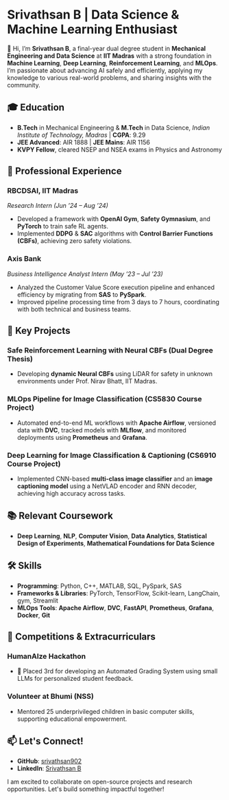 # Srivathsan B | Data Science & Machine Learning Enthusiast

👋 Hi, I’m **Srivathsan B**, a final-year dual degree student in **Mechanical Engineering and Data Science** at **IIT Madras** with a strong foundation in **Machine Learning**, **Deep Learning**, **Reinforcement Learning**, and **MLOps**. I’m passionate about advancing AI safely and efficiently, applying my knowledge to various real-world problems, and sharing insights with the community.

## 🎓 Education
- **B.Tech** in Mechanical Engineering & **M.Tech** in Data Science, *Indian Institute of Technology, Madras* | **CGPA**: 9.29
- **JEE Advanced**: AIR 1888 | **JEE Mains**: AIR 1156
- **KVPY Fellow**, cleared NSEP and NSEA exams in Physics and Astronomy

## 💼 Professional Experience

### RBCDSAI, IIT Madras
*Research Intern (Jun ’24 – Aug ’24)*  
- Developed a framework with **OpenAI Gym**, **Safety Gymnasium**, and **PyTorch** to train safe RL agents.
- Implemented **DDPG** & **SAC** algorithms with **Control Barrier Functions (CBFs)**, achieving zero safety violations.

### Axis Bank
*Business Intelligence Analyst Intern (May ’23 – Jul ’23)*  
- Analyzed the Customer Value Score execution pipeline and enhanced efficiency by migrating from **SAS** to **PySpark**.
- Improved pipeline processing time from 3 days to 7 hours, coordinating with both technical and business teams.

## 📂 Key Projects

### Safe Reinforcement Learning with Neural CBFs (Dual Degree Thesis)
- Developing **dynamic Neural CBFs** using LiDAR for safety in unknown environments under Prof. Nirav Bhatt, IIT Madras.

### MLOps Pipeline for Image Classification (CS5830 Course Project)
- Automated end-to-end ML workflows with **Apache Airflow**, versioned data with **DVC**, tracked models with **MLflow**, and monitored deployments using **Prometheus** and **Grafana**.

### Deep Learning for Image Classification & Captioning (CS6910 Course Project)
- Implemented CNN-based **multi-class image classifier** and an **image captioning model** using a NetVLAD encoder and RNN decoder, achieving high accuracy across tasks.

## 📚 Relevant Coursework
- **Deep Learning**, **NLP**, **Computer Vision**, **Data Analytics**, **Statistical Design of Experiments**, **Mathematical Foundations for Data Science**

## 🛠️ Skills
- **Programming**: Python, C++, MATLAB, SQL, PySpark, SAS
- **Frameworks & Libraries**: PyTorch, TensorFlow, Scikit-learn, LangChain, gym, Streamlit
- **MLOps Tools**: **Apache Airflow**, **DVC**, **FastAPI**, **Prometheus**, **Grafana**, **Docker**, **Git**

## 🌱 Competitions & Extracurriculars

### HumanAIze Hackathon
- 🥉 Placed 3rd for developing an Automated Grading System using small LLMs for personalized student feedback.

### Volunteer at Bhumi (NSS)
- Mentored 25 underprivileged children in basic computer skills, supporting educational empowerment.

## 📫 Let's Connect!
- **GitHub**: [srivathsan902](https://github.com/srivathsan902?tab=repositories)
- **LinkedIn**: [Srivathsan B](https://www.linkedin.com/in/srivathsan-b-2b9a32259/)

I am excited to collaborate on open-source projects and research opportunities. Let's build something impactful together!
